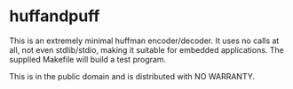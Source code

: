 huffandpuff
======

This is an extremely minimal huffman encoder/decoder. It uses no calls at all,
not even stdlib/stdio, making it suitable for embedded applications. The
supplied Makefile will build a test program.

This is in the public domain and is distributed with NO WARRANTY.
